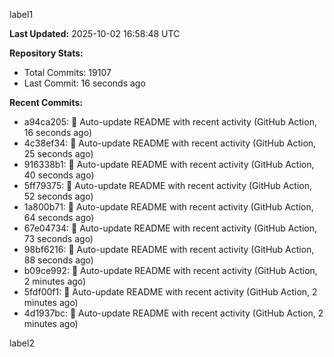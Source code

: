 
label1 
<!-- ACTIVITY_START -->
**Last Updated:** 2025-10-02 16:58:48 UTC

**Repository Stats:**
- Total Commits: 19107
- Last Commit: 16 seconds ago

**Recent Commits:**
- a94ca205: 🤖 Auto-update README with recent activity (GitHub Action, 16 seconds ago)
- 4c38ef34: 🤖 Auto-update README with recent activity (GitHub Action, 25 seconds ago)
- 916338b1: 🤖 Auto-update README with recent activity (GitHub Action, 40 seconds ago)
- 5ff79375: 🤖 Auto-update README with recent activity (GitHub Action, 52 seconds ago)
- 1a800b71: 🤖 Auto-update README with recent activity (GitHub Action, 64 seconds ago)
- 67e04734: 🤖 Auto-update README with recent activity (GitHub Action, 73 seconds ago)
- 98bf6216: 🤖 Auto-update README with recent activity (GitHub Action, 88 seconds ago)
- b09ce992: 🤖 Auto-update README with recent activity (GitHub Action, 2 minutes ago)
- 5fdf00f1: 🤖 Auto-update README with recent activity (GitHub Action, 2 minutes ago)
- 4d1937bc: 🤖 Auto-update README with recent activity (GitHub Action, 2 minutes ago)
<!-- ACTIVITY_END -->

label2
